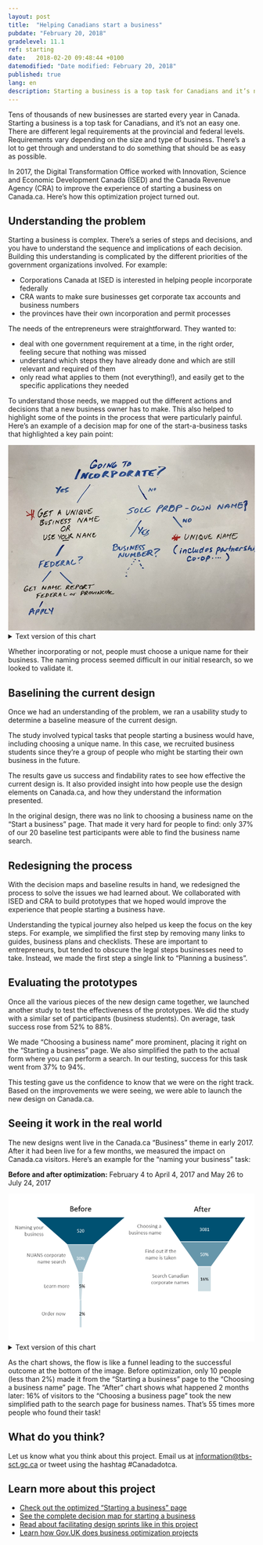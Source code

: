 ```yaml
---
layout: post
title:  "Helping Canadians start a business"
pubdate: "February 20, 2018"
gradelevel: 11.1
ref: starting
date:   2018-02-20 09:48:44 +0100
datemodified: "Date modified: February 20, 2018"
published: true
lang: en
description: Starting a business is a top task for Canadians and it’s not an easy one. Here’s how this optimization project turned out.
---
```


Tens of thousands of new businesses are started every year in Canada. Starting a business is a top task for Canadians, and it’s not an easy one. There are different legal requirements at the provincial and federal levels. Requirements vary depending on the size and type of business. There’s a lot to get through and understand to do something that should be as easy as possible. 

In 2017, the Digital Transformation Office worked with Innovation, Science and Economic Development Canada (ISED) and the Canada Revenue Agency (CRA) to improve the experience of starting a business on Canada.ca. Here’s how this optimization project turned out.

## Understanding the problem 

Starting a business is complex. There’s a series of steps and decisions, and you have to understand the sequence and implications of each decision. Building this understanding is complicated by the different priorities of the government organizations involved. For example:

- Corporations Canada at ISED is interested in helping people incorporate federally
- CRA wants to make sure businesses get corporate tax accounts and business numbers 
- the provinces have their own incorporation and permit processes

The needs of the entrepreneurs were straightforward. They wanted to:

- deal with one government requirement at a time, in the right order, feeling secure that nothing was missed
- understand which steps they have already done and which are still relevant and required of them
- only read what applies to them (not everything!), and easily get to the specific applications they needed

To understand those needs, we mapped out the different actions and decisions that a new business owner has to make. This also helped to highlight some of the points in the process that were particularly painful. Here’s an example of a decision map for one of the start-a-business tasks that highlighted a key pain point:

<img class="img-responsive" alt="Hand-drawn decision tree showing what happens when incorporating. Text version follows" src="/images/start-lancer/Naming_a_business_decisions.JPG">


<details>
		<summary>Text version of this chart</summary>
	<p>Hand-drawn decision tree beginning with “Going to incorporate?”</p>
	<ul>
	<li>If yes, then “Get a unique business name or use your name” (which is highlighted to show it’s a pain point)</li>
		<li>If “Federal”, then “Get a name report Federal or Provincial” </li>
		<li>If “Federal”, then “Apply”. If “Provincial”, the tree ends </li>
	<li>If “Going to incorporate?” is “no”, then if “Sole prop – own name”, go to “Business number” </li>
	<li>If not “Sole prop – own name”, then go to “unique name” (which is highlighted to show it’s a pain point), which includes partnership, co-op, others</li>
	</ul>
		
</details>



Whether incorporating or not, people must choose a unique name for their business. The naming process seemed difficult in our initial research, so we looked to validate it.  

## Baselining the current design

Once we had an understanding of the problem, we ran a usability study to determine a baseline measure of the current design.

The study involved typical tasks that people starting a business would have, including choosing a unique name. In this case, we recruited business students since they’re a group of people who might be starting their own business in the future. 

The results gave us success and findability rates to see how effective the current design is. It also provided insight into how people use the design elements on Canada.ca, and how they understand the information presented. 

In the original design, there was no link to choosing a business name on the “Start a business” page. That made it very hard for people to find: only 37% of our 20 baseline test participants were able to find the business name search.

## Redesigning the process

With the decision maps and baseline results in hand, we redesigned the process to solve the issues we had learned about. We collaborated with ISED and CRA to build prototypes that we hoped would improve the experience that people starting a business have.

Understanding the typical journey also helped us keep the focus on the key steps. For example, we simplified the first step by removing many links to guides, business plans and checklists. These are important to entrepreneurs, but tended to obscure the legal steps businesses need to take. Instead, we made the first step a single link to “Planning a business”.

## Evaluating the prototypes

Once all the various pieces of the new design came together, we launched another study to test the effectiveness of the prototypes. We did the study with a similar set of participants (business students). On average, task success rose from 52% to 88%.

We made “Choosing a business name” more prominent, placing it right on the “Starting a business” page. We also simplified the path to the actual form where you can perform a search. In our testing, success for this task went from 37% to 94%. 

This testing gave us the confidence to know that we were on the right track. Based on the improvements we were seeing, we were able to launch the new design on Canada.ca.

## Seeing it work in the real world

The new designs went live in the Canada.ca “Business” theme in early 2017. After it had been live for a few months, we measured the impact on Canada.ca visitors. Here’s an example for the “naming your business” task:

**Before and after optimization:** February 4 to April 4, 2017 and May 26 to July 24, 2017    

<img class="img-responsive" alt="Chart showing traffic differences before and after optimization. Text version follows." src="/images/start-lancer/Naming_a_business_funnel.png">

<details>
		<summary>Text version of this chart</summary>
	<p>Funnel diagram showing a before and after.</p>
	<p> In before, at the top of the funnel 520 start at “Naming your business”. 30% then went to “NUANS corporate name search”. 5% then went to “Learn more”, then 2% went to “Order now” where the funnel ends. </p><p>
In after, at the top of the funnel 3081 start at “Choosing a business name”. 59% then go to “Find out if the name is taken”. Then, 16% get to “Search Canadian corporate names” where the funnel ends.</p>
		
</details>
  

As the chart shows, the flow is like a funnel leading to the successful outcome at the bottom of the image. Before optimization, only 10 people (less than 2%) made it from the “Starting a business” page to the “Choosing a business name” page. The “After” chart shows what happened 2 months later: 16% of visitors to the “Choosing a business page” took the new simplified path to the search page for business names. That’s 55 times more people who found their task! 

## What do you think?

Let us know what you think about this project. Email us at <information@tbs-sct.gc.ca> or tweet using the hashtag #Canadadotca.

## Learn more about this project 

- [Check out the optimized “Starting a business” page](https://www.canada.ca/en/services/business/start.html)
- [See the complete decision map for starting a business](https://canada-ca.github.io/pages/starting-a-business-decisions.html)
- [Read about facilitating design sprints like in this project](https://www.linkedin.com/pulse/bringing-logic-government-design-sprint-lisa-fast)
- [Learn how Gov.UK does business optimization projects](https://gds.blog.gov.uk/2017/07/18/taking-care-of-business-on-gov-uk/)
<!-- - [See the complete decision map for starting a business](/images/Starting_a_business_decisions_Nov2016_grey_1803x1230.png) -->
